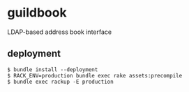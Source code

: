 # guildbook

LDAP-based address book interface

## deployment

```
$ bundle install --deployment
$ RACK_ENV=production bundle exec rake assets:precompile
$ bundle exec rackup -E production
```
